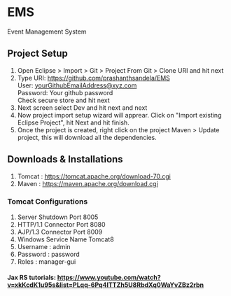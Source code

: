 # EMS
Event Management System

## Project Setup
1. Open Eclipse > Import > Git > Project From Git > Clone URI and hit next
2. Type URI: https://github.com/prashanthsandela/EMS <br /> User: yourGithubEmailAddress@xyz.com<br />Password: Your github password <br /> Check secure store and hit next
3. Next screen select Dev and hit next and next
4. Now project import setup wizard will apprear. Click on "Import existing Eclipse Project", hit Next and hit finish.
5. Once the project is created, right click on the project Maven > Update project, this will download all the dependencies.

## Downloads & Installations
1. Tomcat : https://tomcat.apache.org/download-70.cgi
2. Maven : https://maven.apache.org/download.cgi

### Tomcat Configurations
1. Server Shutdown Port 8005
2. HTTP/1.1 Connector Port 8080
3. AJP/1.3 Connector Port 8009
4. Windows Service Name Tomcat8
5. Username : admin
6. Password : password
7. Roles : manager-gui

#### Jax RS tutorials: https://www.youtube.com/watch?v=xkKcdK1u95s&list=PLqq-6Pq4lTTZh5U8RbdXq0WaYvZBz2rbn
